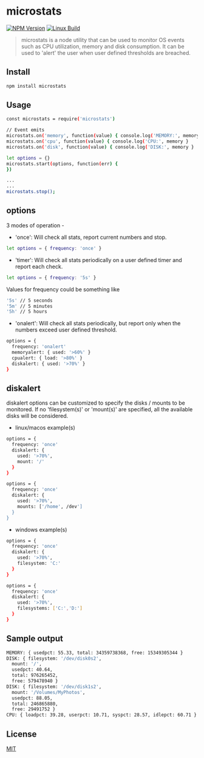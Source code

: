 # microstats

[![NPM Version][npm-image]][npm-url]
[![Linux Build][travis-image]][travis-url]

> microstats is a node utility that can be used to monitor OS events such as CPU utilization, memory and disk consumption. It can be used to 'alert' the user when user defined thresholds are breached. 

## Install

```bash
npm install microstats
```

## Usage

```bash
const microstats = require('microstats')

// Event emits
microstats.on('memory', function(value) { console.log('MEMORY:', memory }
microstats.on('cpu', function(value) { console.log('CPU:', memory }
microstats.on('disk', function(value) { console.log('DISK:', memory }

let options = {}
microstats.start(options, function(err) {
})

...
...
microstats.stop();
```

## options

3 modes of operation - 

- 'once': Will check all stats, report current numbers and stop.

```bash
let options = { frequency: 'once' }
```

- 'timer': Will check all stats periodically on a user defined timer and report each check.

```bash
let options = { frequency: '5s' }
```

Values for frequency could be something like

```bash
'5s' // 5 seconds
'5m' // 5 minutes
'5h' // 5 hours
```

- 'onalert': Will check all stats periodically, but report only when the numbers exceed user defined threshold.

```bash
options = {
  frequency: 'onalert'
  memoryalert: { used: '>60%' }
  cpualert: { load: '>80%' }
  diskalert: { used: '>70%' }
}
```

## diskalert 

diskalert options can be customized to specify the disks / mounts to be monitored. If no 'filesystem(s)' or 'mount(s)' are specified, all the available disks will be considered. 

- linux/macos example(s)
```bash
options = {
  frequency: 'once'
  diskalert: { 
    used: '>70%',
    mount: '/'
  }
}

options = {
  frequency: 'once'
  diskalert: { 
    used: '>70%',
    mounts: ['/home', /dev']
  }
}
```

- windows example(s)
```bash
options = {
  frequency: 'once'
  diskalert: { 
    used: '>70%',
    filesystem: 'C:'
  }
}

options = {
  frequency: 'once'
  diskalert: { 
    used: '>70%',
    filesystems: ['C:','D:']
  }
}
```

## Sample output
```bash
MEMORY: { usedpct: 55.33, total: 34359738368, free: 15349305344 }
DISK: { filesystem: '/dev/disk0s2',
  mount: '/',
  usedpct: 40.64,
  total: 976265452,
  free: 579478940 }
DISK: { filesystem: '/dev/disk1s2',
  mount: '/Volumes/MyPhotos',
  usedpct: 88.05,
  total: 246865880,
  free: 29491752 }
CPU: { loadpct: 39.28, userpct: 10.71, syspct: 28.57, idlepct: 60.71 }
```

## License

[MIT](http://vjpr.mit-license.org)

[npm-image]: https://img.shields.io/npm/v/live-xxx.svg
[npm-url]: https://npmjs.org/package/live-xxx
[travis-image]: https://travis-ci.org/sv-code/microstats.svg?branch=master
[travis-url]: https://travis-ci.org/sv-code/microstats
